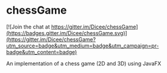 # chessGame

[![Join the chat at https://gitter.im/Dicee/chessGame](https://badges.gitter.im/Dicee/chessGame.svg)](https://gitter.im/Dicee/chessGame?utm_source=badge&utm_medium=badge&utm_campaign=pr-badge&utm_content=badge)

An implementation of a chess game (2D and 3D) using JavaFX

